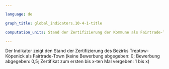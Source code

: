 ```yaml
---

language: de   

graph_title: global_indicators.10-4-1-title

computation_units: Stand der Zertifizierung der Kommune als Fairtrade-Town (keine Bewerbung abgegeben: 0; Bewerbung abgegeben: 0,5; Zertifikat zum ersten bis x-ten Mal vergeben: 1 bis x)

---
```


Der Indikator zeigt den Stand der Zertifizierung des Bezirks Treptow-Köpenick als Fairtrade-Town (keine Bewerbung abgegeben: 0; Bewerbung abgegeben: 0,5; Zertifikat zum ersten bis x-ten Mal vergeben: 1 bis x)

